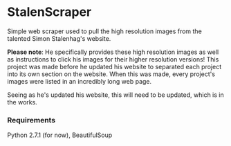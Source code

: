 # StalenScraper
Simple web scraper used to pull the high resolution images from the talented Simon Stalenhag's website.

**Please note**: He specifically provides these high resolution images as well as instructions to click his images for their higher resolution versions! This project was made before he updated his website to separated each project into its own section on the website. When this was made, every project's images were listed in an incredibly long web page.

Seeing as he's updated his website, this will need to be updated, which is in the works.

### Requirements
Python 2.7.1 (for now), BeautifulSoup
